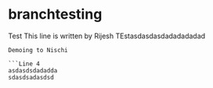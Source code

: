 # branchtesting
Test
This line is written by Rijesh
TEstasdasdasdadadadadad
```Line 3
Demoing to Nischi

```Line 4
asdasdsdadadda
sdasdsadasdsd